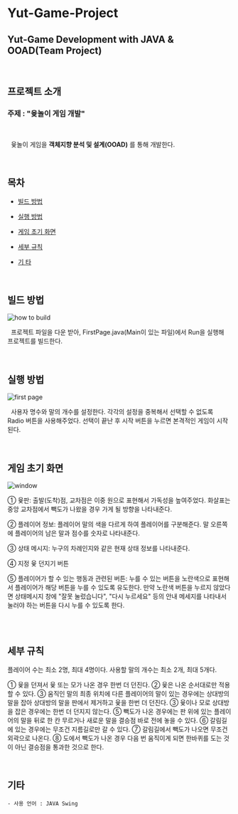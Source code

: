 Yut-Game-Project
================

Yut-Game Development with JAVA & OOAD(Team Project)
---------------------------------------------------

<br/>

## 프로젝트 소개

### 주제 : "윷놀이 게임 개발"

<br/>

&nbsp;&nbsp;윷놀이 게임을 **객체지향 분석 및 설계(OOAD)** 를 통해 개발한다.

<br/>

## 목차

<!--ts-->

* [빌드 방법](#빌드-방법)

* [실행 방법](#실행-방법)

* [게임 초기 화면](#게임-초기-화면)

* [세부 규칙](#세부-규칙)

* [기 타](#기-타)

<!--te-->

<br/>

## 빌드 방법

![how to build](https://user-images.githubusercontent.com/41741539/58937697-22d5b180-87ae-11e9-80c0-20596f61d92c.png)

&nbsp;&nbsp;프로젝트 파일을 다운 받아, FirstPage.java(Main이 있는 파일)에서 Run을 실행해 프로젝트를 빌드한다.

<br/>

## 실행 방법

![first page](https://user-images.githubusercontent.com/41741539/58937666-0a659700-87ae-11e9-94b4-8e5ec4244dfc.png)

&nbsp;&nbsp;사용자 명수와 말의 개수를 설정한다. 각각의 설정을 중복해서 선택할 수 없도록 Radio 버튼을 사용해주었다. 선택이 끝난 후 시작 버튼을 누르면 본격적인 게임이 시작된다.

<br/>

## 게임 초기 화면

![window](https://user-images.githubusercontent.com/41741539/58938575-1b170c80-87b0-11e9-8421-e6d144bcaffe.png)

① 윷판: 출발(도착)점, 교차점은 이중 원으로 표현해서 가독성을 높여주었다. 화살표는 중앙 교차점에서 빽도가 나왔을 경우 가게 될 방향을 나타내준다.

② 플레이어 정보: 플레이어 말의 색을 다르게 하여 플레이어를 구분해준다. 말 오른쪽에 플레이어의 남은 말과 점수를 숫자로 나타내준다.

③	상태 메시지: 누구의 차례인지와 같은 현재 상태 정보를 나타내준다.

④ 지정 윷 던지기 버튼

⑤ 플레이어가 할 수 있는 행동과 관련된 버튼: 누를 수 있는 버튼을 노란색으로 표현해서 플레이어가 해당 버튼을 누를 수 있도록 유도한다. 만약 노란색 버튼을 누르지 않았다면 상태메시지 창에 "잘못 눌렀습니다", "다시 누르세요" 등의 안내 메세지를 나타내서 눌러야 하는 버튼을 다시 누를 수 있도록 한다.

<br/>



<br/>

## 세부 규칙

플레이어 수는 최소 2명, 최대 4명이다.
사용할 말의 개수는 최소 2개, 최대 5개다.

① 윷을 던져서 윷 또는 모가 나온 경우 한번 더 던진다.
② 윷은 나온 순서대로만 적용할 수 있다.
③	움직인 말의 최종 위치에 다른 플레이어의 말이 있는 경우에는 상대방의 말을 잡아 상대방의 말을 판에서 제거하고 윷을 한번 더 던진다.
③ 윷이나 모로 상대방을 잡은 경우에는 한번 더 던지지 않는다.
⑤ 빽도가 나온 경우에는 판 위에 있는 플레이어의 말을 뒤로 한 칸 무르거나 새로운 말을 결승점 바로 전에 놓을 수 있다.
⑥ 갈림길에 있는 경우에는 무조건 지름길로만 갈 수 있다.
⑦ 갈림길에서 빽도가 나오면 무조건 외곽으로 나온다.
⑧ 도에서 빽도가 나온 경우 다음 번 움직이게 되면 한바퀴를 도는 것이 아닌 결승점을 통과한 것으로 한다.


<br/>

## 기타

```
- 사용 언어 : JAVA Swing
```
